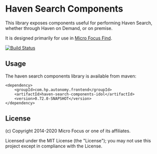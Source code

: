 # Haven Search Components

This library exposes components useful for performing Haven Search, whether through Haven on Demand, or on premise.

It is designed primarily for use in
[Micro Focus Find](https://github.com/microfocus-idol/find).

[![Build Status](https://travis-ci.org/microfocus-idol/haven-search-components.svg?branch=master)](https://travis-ci.org/microfocus-idol/haven-search-components)

## Usage

The haven search components library is available from maven:

    <dependency>
        <groupId>com.hp.autonomy.frontend</groupId>
        <artifactId>haven-search-components-idol</artifactId>
        <version>0.72.0-SNAPSHOT</version>
    </dependency>

## License

(c) Copyright 2014-2020 Micro Focus or one of its affiliates.

Licensed under the MIT License (the "License"); you may not use this project except in compliance with the License.
